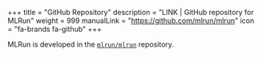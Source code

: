 +++
title = "GitHub Repository"
description = "LINK | GitHub repository for MLRun"
weight = 999
manualLink = "https://github.com/mlrun/mlrun"
icon = "fa-brands fa-github"
+++

MLRun is developed in the [`mlrun/mlrun`](https://github.com/mlrun/mlrun) repository.